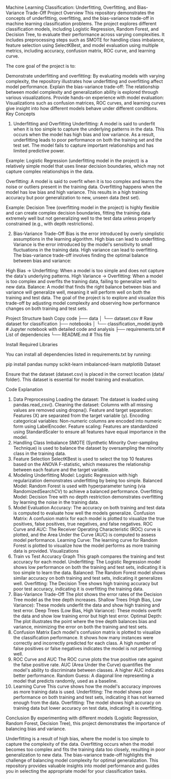 Machine Learning Classification: Underfitting, Overfitting, and Bias-Variance Trade-Off
Project Overview
This repository demonstrates the concepts of underfitting, overfitting, and the bias-variance trade-off in machine learning classification problems. The project explores different classification models, including Logistic Regression, Random Forest, and Decision Tree, to evaluate their performance across varying complexities. It includes preprocessing steps such as SMOTE for handling class imbalance, feature selection using SelectKBest, and model evaluation using multiple metrics, including accuracy, confusion matrix, ROC curve, and learning curve.

The core goal of the project is to:

Demonstrate underfitting and overfitting: By evaluating models with varying complexity, the repository illustrates how underfitting and overfitting affect model performance.
Explain the bias-variance trade-off: The relationship between model complexity and generalization ability is explored through various visualizations.
Provide hands-on experience with model evaluation: Visualizations such as confusion matrices, ROC curves, and learning curves give insight into how different models behave under different conditions.
Key Concepts

1. Underfitting and Overfitting
Underfitting: A model is said to underfit when it is too simple to capture the underlying patterns in the data. This occurs when the model has high bias and low variance. As a result, underfitting leads to poor performance on both the training set and the test set. The model fails to capture important relationships and has limited predictive power.

Example: Logistic Regression (underfitting model in the project) is a relatively simple model that uses linear decision boundaries, which may not capture complex relationships in the data.

Overfitting: A model is said to overfit when it is too complex and learns the noise or outliers present in the training data. Overfitting happens when the model has low bias and high variance. This results in a high training accuracy but poor generalization to new, unseen data (test set).

Example: Decision Tree (overfitting model in the project) is highly flexible and can create complex decision boundaries, fitting the training data extremely well but not generalizing well to the test data unless properly constrained (e.g., with depth restrictions).

2. Bias-Variance Trade-Off
Bias is the error introduced by overly simplistic assumptions in the learning algorithm. High bias can lead to underfitting.
Variance is the error introduced by the model's sensitivity to small fluctuations in the training data. High variance can lead to overfitting.
The bias-variance trade-off involves finding the optimal balance between bias and variance:

High Bias → Underfitting: When a model is too simple and does not capture the data's underlying patterns.
High Variance → Overfitting: When a model is too complex and overfits the training data, failing to generalize well to new data.
Balance: A model that finds the right balance between bias and variance will generalize well, meaning it will perform well on both the training and test data.
The goal of the project is to explore and visualize this trade-off by adjusting model complexity and observing how performance changes on both training and test sets.

Project Structure
bash
Copy code
├── data
│   └── dataset.csv  # Raw dataset for classification
├── notebooks
│   └── classification_model.ipynb  # Jupyter notebook with detailed code and analysis
├── requirements.txt  # List of dependencies
└── README.md  # This file

Install Required Libraries

You can install all dependencies listed in requirements.txt by running:

pip install pandas numpy scikit-learn imbalanced-learn matplotlib
Dataset

Ensure that the dataset (dataset.csv) is placed in the correct location (data/ folder). This dataset is essential for model training and evaluation.

Code Explanation
1. Data Preprocessing
Loading the dataset: The dataset is loaded using pandas.read_csv().
Cleaning the dataset: Columns with all missing values are removed using dropna().
Feature and target separation: Features (X) are separated from the target variable (y).
Encoding categorical variables: Non-numeric columns are encoded into numeric form using LabelEncoder.
Feature scaling: Features are standardized using StandardScaler to ensure all features have equal importance in the model.
2. Handling Class Imbalance
SMOTE (Synthetic Minority Over-sampling Technique) is used to balance the dataset by oversampling the minority class in the training data.
3. Feature Selection
SelectKBest is used to select the top 10 features based on the ANOVA F-statistic, which measures the relationship between each feature and the target variable.
4. Modeling
Underfitting Model: Logistic Regression with high regularization demonstrates underfitting by being too simple.
Balanced Model: Random Forest is used with hyperparameter tuning (via RandomizedSearchCV) to achieve a balanced performance.
Overfitting Model: Decision Tree with no depth restriction demonstrates overfitting by learning the noise in the training data.
5. Model Evaluation
Accuracy: The accuracy on both training and test data is computed to evaluate how well the models generalize.
Confusion Matrix: A confusion matrix for each model is plotted to visualize the true positives, false positives, true negatives, and false negatives.
ROC Curve and AUC: The Receiver Operating Characteristic (ROC) curve is plotted, and the Area Under the Curve (AUC) is computed to assess model performance.
Learning Curve: The learning curve for Random Forest is plotted to visualize how the model performs as more training data is provided.
Visualizations
1. Train vs Test Accuracy Graph
This graph compares the training and test accuracy for each model.
Underfitting: The Logistic Regression model shows low performance on both the training and test sets, indicating it is too simple to learn the data.
Balanced: The Random Forest model shows similar accuracy on both training and test sets, indicating it generalizes well.
Overfitting: The Decision Tree shows high training accuracy but poor test accuracy, indicating it is overfitting the training data.
2. Bias-Variance Trade-Off
The plot shows the error rates of the Decision Tree model as the tree depth increases.
Shallow Trees (High Bias, Low Variance): These models underfit the data and show high training and test error.
Deep Trees (Low Bias, High Variance): These models overfit the data and show low training error but high test error.
Optimal Depth: The plot illustrates the point where the tree depth balances bias and variance, minimizing the error on both the training and test sets.
3. Confusion Matrix
Each model's confusion matrix is plotted to visualize the classification performance. It shows how many instances were correctly and incorrectly predicted for each class.
A high number of false positives or false negatives indicates the model is not performing well.
4. ROC Curve and AUC
The ROC curve plots the true positive rate against the false positive rate.
AUC (Area Under the Curve) quantifies the model's ability to discriminate between classes. A higher AUC indicates better performance.
Random Guess: A diagonal line representing a model that predicts randomly, used as a baseline.
5. Learning Curve
This curve shows how the model's accuracy improves as more training data is used.
Underfitting: The model shows poor performance on both training and test sets, indicating it has not learned enough from the data.
Overfitting: The model shows high accuracy on training data but lower accuracy on test data, indicating it is overfitting.

Conclusion
By experimenting with different models (Logistic Regression, Random Forest, Decision Tree), this project demonstrates the importance of balancing bias and variance.

Underfitting is a result of high bias, where the model is too simple to capture the complexity of the data.
Overfitting occurs when the model becomes too complex and fits the training data too closely, resulting in poor generalization to new data.
The bias-variance trade-off highlights the challenge of balancing model complexity for optimal generalization.
This repository provides valuable insights into model performance and guides you in selecting the appropriate model for your classification tasks.
